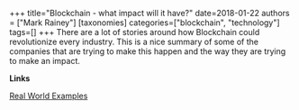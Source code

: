 +++
title="Blockchain - what impact will it have?"
date=2018-01-22
authors = ["Mark Rainey"]
[taxonomies]
categories=["blockchain", "technology"]
tags=[]
+++
There are a lot of stories around how Blockchain could revolutionize every industry. This is a nice summary of some of the companies that are trying to make this happen and the way they are trying to make an impact.
<!-- more -->

__Links__

[Real World Examples](https://www.forbes.com/sites/bernardmarr/2018/01/22/35-amazing-real-world-examples-of-how-blockchain-is-changing-our-world/#21cae93a43b5)

